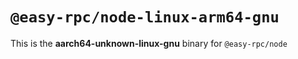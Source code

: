 # `@easy-rpc/node-linux-arm64-gnu`

This is the **aarch64-unknown-linux-gnu** binary for `@easy-rpc/node`
